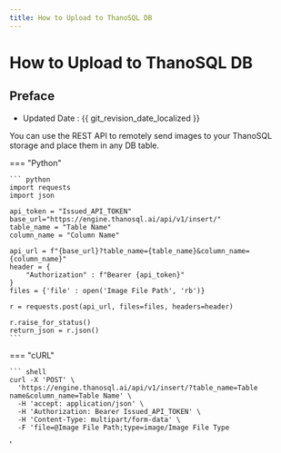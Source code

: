 ```yaml
---
title: How to Upload to ThanoSQL DB
---
```


# **How to Upload to ThanoSQL DB**

## Preface

- Updated Date : {{ git_revision_date_localized }}

You can use the REST API to remotely send images to your ThanoSQL storage and place them in any DB table.

=== "Python"

    ``` python
    import requests
    import json

    api_token = "Issued_API_TOKEN"
    base_url="https://engine.thanosql.ai/api/v1/insert/"
    table_name = "Table Name"
    column_name = "Column Name"

    api_url = f"{base_url}?table_name={table_name}&column_name={column_name}"
    header = {
        "Authorization" : f"Bearer {api_token}"
    }
    files = {'file' : open('Image File Path', 'rb')}

    r = requests.post(api_url, files=files, headers=header)

    r.raise_for_status()
    return_json = r.json()
    ```

=== "cURL"

    ``` shell
    curl -X 'POST' \
      'https://engine.thanosql.ai/api/v1/insert/?table_name=Table name&column_name=Table Name' \
      -H 'accept: application/json' \
      -H 'Authorization: Bearer Issued_API_TOKEN' \
      -H 'Content-Type: multipart/form-data' \
      -F 'file=@Image File Path;type=image/Image File Type

'

```

```
